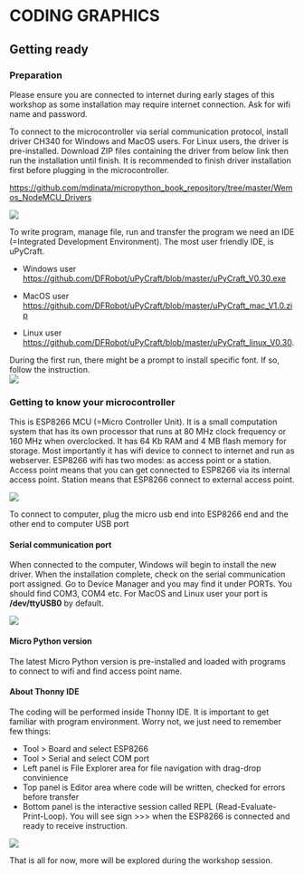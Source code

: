 # CODING GRAPHICS
## Getting ready
### Preparation
Please ensure you are connected to internet during early stages of this workshop as some installation may require internet connection. Ask for wifi name and password.

To connect to the microcontroller via serial communication protocol, install driver CH340 for Windows and MacOS users. For Linux users, the driver is pre-installed. Download ZIP files containing the driver from below link then run the installation until finish. It is recommended to finish driver installation first before plugging in the microcontroller.

<https://github.com/mdinata/micropython_book_repository/tree/master/Wemos_NodeMCU_Drivers>

![](https://github.com/mdinata/reference/blob/master/images/CH340_installation.png)

To write program, manage file, run and transfer the program we need an IDE (=Integrated Development Environment). The most user friendly IDE, is uPyCraft. 

* Windows user <https://github.com/DFRobot/uPyCraft/blob/master/uPyCraft_V0.30.exe>

* MacOS user <https://github.com/DFRobot/uPyCraft/blob/master/uPyCraft_mac_V1.0.zip>

* Linux user <https://github.com/DFRobot/uPyCraft/blob/master/uPyCraft_linux_V0.30>.

During the first run, there might be a prompt to install specific font. If so, follow the instruction. <br/>
![](https://github.com/mdinata/reference/blob/master/images/install_monaco.png)

### Getting to know your microcontroller
This is ESP8266 MCU (=Micro Controller Unit). It is a small computation system that has its own processor that runs at 80 MHz clock frequency or 160 MHz when overclocked. It has 64 Kb RAM and 4 MB flash memory for storage. Most importantly it has wifi device to connect to internet and run as webserver.
ESP8266 wifi has two modes: as access point or a station. Access point means that you can get connected to ESP8266 via its internal access point. Station means that ESP8266 connect to external access point.

![](https://github.com/mdinata/reference/blob/master/images/ESP8266.jpg)

To connect to computer, plug the micro usb end into ESP8266 end and the other end to computer USB port

#### Serial communication port
When connected to the computer,  Windows will begin to install the new driver. When the installation complete, check on the serial communication port assigned. Go to Device Manager and you may find it under PORTs. You should find COM3, COM4 etc.
For MacOS and Linux user your port is **/dev/ttyUSB0** by default.

![](https://github.com/mdinata/reference/blob/master/images/COM_PORT.png)

#### Micro Python version
The latest Micro Python version is pre-installed and loaded with programs to connect to wifi and find access point name.


#### About Thonny IDE
The coding will be performed inside Thonny IDE. It is important to get familiar with program environment. Worry not, we just need to remember few things:<br/>

* Tool > Board and select ESP8266
* Tool > Serial and select COM port
* Left panel is File Explorer area for file navigation with drag-drop convinience
* Top panel is Editor area where code will be written, checked for errors before transfer
* Bottom panel is the interactive session called REPL (Read-Evaluate-Print-Loop). You will see sign >>> when the ESP8266 is connected and ready to receive instruction.

![](https://github.com/mdinata/reference/blob/master/images/uPyCraft.png)

That is all for now, more will be explored during the workshop session.
